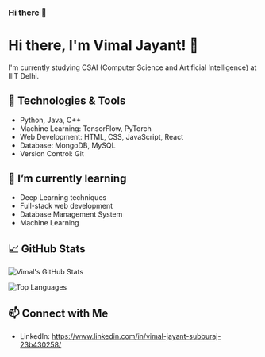 ### Hi there 👋

# Hi there, I'm Vimal Jayant! 👋

I'm currently studying CSAI (Computer Science and Artificial Intelligence) at IIIT Delhi.

## 🔧 Technologies & Tools
- Python, Java, C++
- Machine Learning: TensorFlow, PyTorch
- Web Development: HTML, CSS, JavaScript, React
- Database: MongoDB, MySQL
- Version Control: Git

## 🌱 I’m currently learning
- Deep Learning techniques
- Full-stack web development
- Database Management System
- Machine Learning

## 📈 GitHub Stats
![Vimal's GitHub Stats](https://github-readme-stats.vercel.app/api?username=VimalJ5&show_icons=true&count_private=true&hide=contribs&theme=radical)

![Top Languages](https://github-readme-stats.vercel.app/api/top-langs/?username=VimalJ5&layout=compact&theme=radical)

## 📫 Connect with Me
- LinkedIn: https://www.linkedin.com/in/vimal-jayant-subburaj-23b430258/

